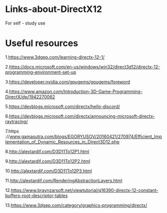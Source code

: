 # Links-about-DirectX12
For self - study use
# Useful resources
1.https://www.3dgep.com/learning-directx-12-1/

2.https://docs.microsoft.com/en-us/windows/win32/direct3d12/directx-12-programming-environment-set-up

3.https://developer.nvidia.com/gpugems/gpugems/foreword

4.https://www.amazon.com/Introduction-3D-Game-Programming-DirectX/dp/1942270062

5.https://devblogs.microsoft.com/directx/hello-discord/

6.https://devblogs.microsoft.com/directx/announcing-microsoft-directx-raytracing/

7.https ://www.gamasutra.com/blogs/EGORYUSOV/20160421/270974/Efficient_Implementation_of_Dynamic_Resources_in_Direct3D12.php

8.http://alextardif.com/D3D11To12P1.html

9.http://alextardif.com/D3D11To12P2.html

10.http://alextardif.com/D3D11To12P3.html

11.http://alextardif.com/RenderingAbstractionLayers.html

12.https://www.braynzarsoft.net/viewtutorial/q16390-directx-12-constant-buffers-root-descriptor-tables

13.https://www.3dgep.com/category/graphics-programming/directx/

